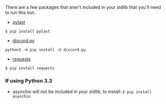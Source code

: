 There are a few packages that aren't included in your stdlib that you'll need to run this bot..

* [pylast](https://github.com/pylast/pylast)

```$ pip install pylast ```

* [discord.py](https://discordpy.readthedocs.io/en/latest/intro.html#installing)

```python3 -m pip install -U discord.py```

* [requests](https://pypi.org/project/requests/)

```$ pip install requests```

### If using Python 3.3
* asynchio will not be included in your stdlib, to install:
```$ pip install asynchio ```



